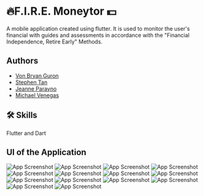 
# 🔥F.I.R.E. Moneytor 💵

A mobile application created using flutter. It is used to monitor the user's financial with guides and assessments in accordance with the "Financial Independence, Retire Early" Methods.
## Authors

- [Von Bryan Guron](https://github.com/VB-Guron)
- [Stephen Tan](https://github.com/VB-Guron)
- [Jeanne Parayno](https://github.com/VB-Guron)
- [Michael Venegas](https://github.com/VB-Guron)




## 🛠 Skills
Flutter and Dart


## UI of the Application

![App Screenshot](https://github.com/VB-Guron/F.I.R.E.-Moneytor/blob/main/images/Fire%20Screenshots/0001.png)
![App Screenshot](https://github.com/VB-Guron/F.I.R.E.-Moneytor/blob/main/images/Fire%20Screenshots/0002.png)
![App Screenshot](https://github.com/VB-Guron/F.I.R.E.-Moneytor/blob/main/images/Fire%20Screenshots/0003.png)
![App Screenshot](https://github.com/VB-Guron/F.I.R.E.-Moneytor/blob/main/images/Fire%20Screenshots/0004.png)
![App Screenshot](https://github.com/VB-Guron/F.I.R.E.-Moneytor/blob/main/images/Fire%20Screenshots/0005.png)
![App Screenshot](https://github.com/VB-Guron/F.I.R.E.-Moneytor/blob/main/images/Fire%20Screenshots/0006.png)
![App Screenshot](https://github.com/VB-Guron/F.I.R.E.-Moneytor/blob/main/images/Fire%20Screenshots/0006.png)
![App Screenshot](https://github.com/VB-Guron/F.I.R.E.-Moneytor/blob/main/images/Fire%20Screenshots/0007.png)
![App Screenshot](https://github.com/VB-Guron/F.I.R.E.-Moneytor/blob/main/images/Fire%20Screenshots/0008%20.png)
![App Screenshot](https://github.com/VB-Guron/F.I.R.E.-Moneytor/blob/main/images/Fire%20Screenshots/0009.png)
![App Screenshot](https://github.com/VB-Guron/F.I.R.E.-Moneytor/blob/main/images/Fire%20Screenshots/0010.png)
![App Screenshot](https://github.com/VB-Guron/F.I.R.E.-Moneytor/blob/main/images/Fire%20Screenshots/0011.png)
![App Screenshot](https://github.com/VB-Guron/F.I.R.E.-Moneytor/blob/main/images/Fire%20Screenshots/0012.png)
![App Screenshot](https://github.com/VB-Guron/F.I.R.E.-Moneytor/blob/main/images/Fire%20Screenshots/0013.png)
